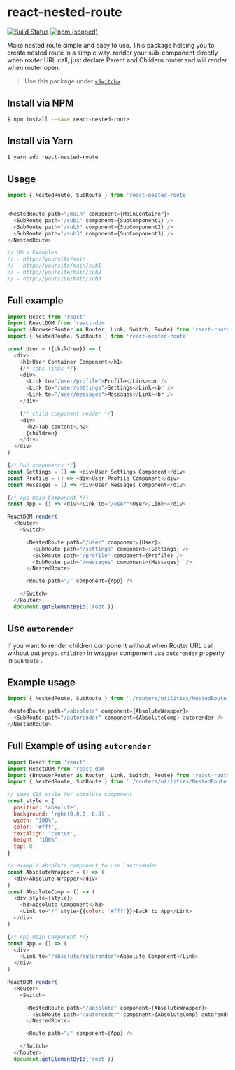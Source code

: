 # react-nested-route

[![Build Status](https://travis-ci.org/binothman/react-nested-route.svg?branch=master)](https://travis-ci.org/binothman/react-nested-route) [![npm (scoped)](https://img.shields.io/npm/v/@cycle/core.svg)](https://www.npmjs.com/package/react-nested-route)

Make nested route simple and easy to use.
This package helping you to create nested route in a simple way. render your sub-component directly when router URL call, just declare Parent and Childern router and will render when router open.

> Use this package under [`<Switch>`][df1].

## Install via NPM

```sh
$ npm install --save react-nested-route
```
## Install via Yarn

```sh
$ yarn add react-nested-route
```

## Usage
```js
import { NestedRoute, SubRoute } from 'react-nested-route'


<NestedRoute path="/main" component={MainContainer}> 
  <SubRoute path="/sub1" component={SubComponent1} /> 
  <SubRoute path="/sub3" component={SubComponent2} /> 
  <SubRoute path="/sub3" component={SubComponent3} /> 
</NestedRoute>

// URLs Examples
// - http://yoursite/main
// - http://yoursite/main/sub1
// - http://yoursite/main/sub2
// - http://yoursite/main/sub3

```


## Full example

```js
import React from 'react'
import ReactDOM from 'react-dom'
import {BrowserRouter as Router, Link, Switch, Route} from 'react-router-dom'
import { NestedRoute, SubRoute } from 'react-nested-route'

const User = ({children}) => (
  <div>
    <h1>User Container Component</h1>
    {/* tabs links */}
    <div>
      <Link to="/user/profile">Profile</Link><br />
      <Link to="/user/settings">Settings</Link><br />
      <Link to="/user/messages">Messages</Link><br />
    </div>

    {/* child component render */}
    <div>
      <h2>Tab content</h2>
      {children}
    </div>
  </div>
)

{/* Sub components */}
const Settings = () => <div>User Settings Component</div>
const Profile = () => <div>User Profile Component</div>
const Messages = () => <div>User Messages Component</div>

{/* App main Component */}
const App = () => <div><Link to="/user">User</Link></div>

ReactDOM.render(
  <Router>
    <Switch>

      <NestedRoute path="/user" component={User}>
        <SubRoute path="/settings" component={Settings} />
        <SubRoute path="/profile" component={Profile} />
        <SubRoute path="/messages" component={Messages}  />
      </NestedRoute>

      <Route path="/" component={App} />

    </Switch>
  </Router>,
  document.getElementById('root'))
```
## Use `autorender`
If you want to render children component without when Router URL call without put `props.children` in wrapper component use `autorender` property in `SubRoute` .

## Example usage
```js
import { NestedRoute, SubRoute } from './routers/utilities/NestedRoute'

<NestedRoute path="/absolute" component={AbsoluteWrapper}>
  <SubRoute path="/autorender" component={AbsoluteComp} autorender />
</NestedRoute>
```
## Full Example of using `autorender`
```js
import React from 'react'
import ReactDOM from 'react-dom'
import {BrowserRouter as Router, Link, Switch, Route} from 'react-router-dom'
import { NestedRoute, SubRoute } from './routers/utilities/NestedRoute'

// some CSS style for absolute component
const style = {
  position: 'absolute',
  background: 'rgba(0,0,0, 0.8)',
  width: '100%',
  color: '#fff',
  textAlign: 'center',
  height: '100%',
  top: 0,
}

// example absolute component to use `autorender`
const AbsoluteWrapper = () => (
  <div>Absolute Wrapper</div>
)
const AbsoluteComp = () => (
  <div style={style}>
    <h3>Absolute Component</h3>
    <Link to="/" style={{color: '#fff'}}>Back to App</Link>
  </div>
)

{/* App main Component */}
const App = () => (
  <div>
    <Link to="/absolute/autorender">Absolute Component</Link>
  </div>
)

ReactDOM.render(
  <Router>
    <Switch>

      <NestedRoute path="/absolute" component={AbsoluteWrapper}>
        <SubRoute path="/autorender" component={AbsoluteComp} autorender />
      </NestedRoute>

      <Route path="/" component={App} />

    </Switch>
  </Router>,
  document.getElementById('root'))
```

  [df1]: <https://reacttraining.com/react-router/web/api/Switch>
